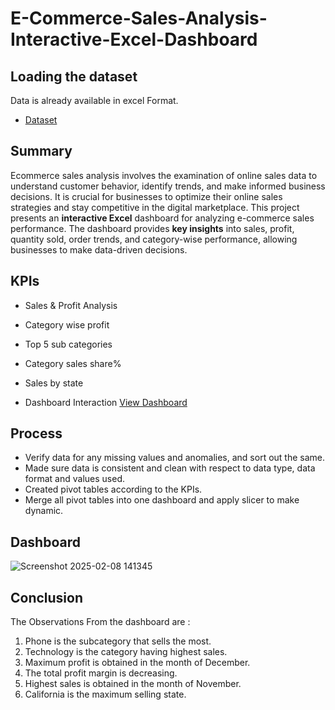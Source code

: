 # E-Commerce-Sales-Analysis-Interactive-Excel-Dashboard

## Loading the dataset

Data is already available in excel Format.
- <a href = "https://github.com/anamika122/E-Commerce-Sales-Analysis-Interactive-Excel-Dashboard/blob/main/Ms%20Excel%20Project.xlsx">Dataset </a>

## Summary
Ecommerce sales analysis involves the examination of online sales data to understand customer behavior, identify trends, and make informed business decisions. It is crucial for businesses to optimize their online sales strategies and stay competitive in the digital marketplace.
This project presents an **interactive Excel** dashboard for analyzing e-commerce sales performance. The dashboard provides **key insights** into sales, profit, quantity sold, order trends, and category-wise performance, allowing businesses to make data-driven decisions.

## KPIs
- Sales & Profit Analysis
-  Category wise profit
-  Top 5 sub categories
-   Category sales share%
-   Sales by state

- Dashboard Interaction <a href=https://github.com/anamika122/E-Commerce-Sales-Analysis-Interactive-Excel-Dashboard/blob/main/Screenshot%202025-02-08%20141345.png>View Dashboard</a>

## Process
- Verify data for any missing values and anomalies, and sort out the same.
- Made sure data is consistent and clean with respect to data type, data format and values used.
- Created pivot tables according to the KPIs.
- Merge all pivot tables into one dashboard and apply slicer to make dynamic.

## Dashboard
![Screenshot 2025-02-08 141345](https://github.com/user-attachments/assets/21558370-4a52-4e65-9209-7658fd1d4234)

## Conclusion

The Observations From the dashboard are :

1. Phone is the subcategory that sells the most.
2. Technology is the category having highest sales.
3. Maximum profit is obtained in the month of December.
4. The total profit margin is decreasing.
5. Highest sales is obtained in the month of November.
6. California is the maximum selling state.




